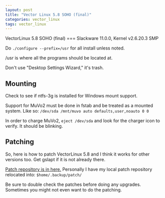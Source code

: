 ```yaml
---
layout: post
title: "Vector Linux 5.8 SOHO (final)"
categories: vector_linux
tags: vector_linux
---
```


VectorLinux 5.8 SOHO (final) === Slackware 11.0.0, Kernel v2.6.20.3 SMP

Do `./configure --prefix=/usr` for all install unless noted.

/usr is where all the programs should be located at.

Don't use "Desktop Settings Wizard," it's trash.

## Mounting

Check to see if ntfs-3g is installed for Windows mount support.

Support for MuVo2 must be done in fstab and be treated as a mounted system. Like so: `/dev/sda /mnt/muvo auto defaults,user,noauto 0 0`

In order to charge MuVo2, `eject /dev/sda` and look for the charger icon to verify. It should be blinking.

## Patching

So, here is how to patch VectorLinux 5.8 and I think it works for other versions too. Get gslapt if it is not already there.

[Patch repository is in here.](ftp://ftp.osuosl.org/pub/vectorlinux/veclinux-5.8/patches/) Personally I have my local patch repository relocated into: `$home/.backup/patch/`

Be sure to double check the patches before doing any upgrades. Sometimes you might not even want to do the patching.
